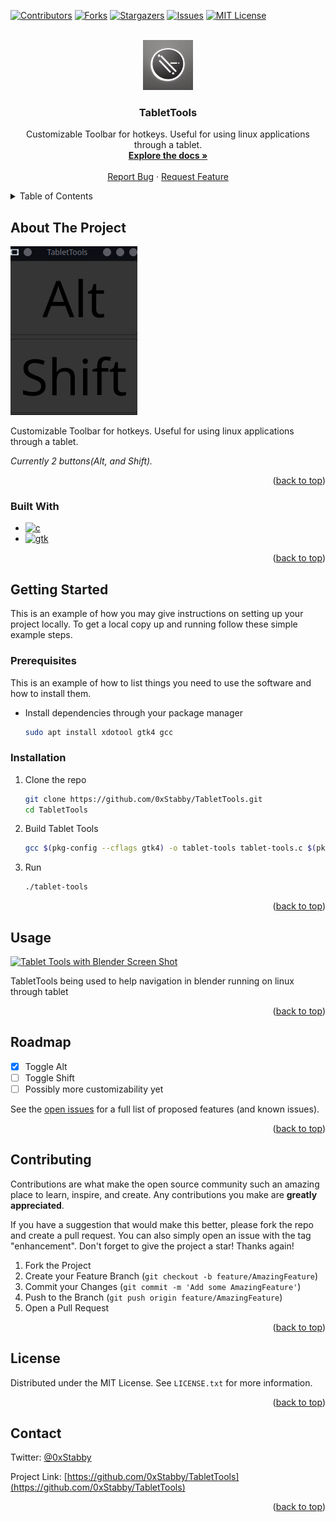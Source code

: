 <a name="readme-top"></a>
[![Contributors][contributors-shield]][contributors-url]
[![Forks][forks-shield]][forks-url]
[![Stargazers][stars-shield]][stars-url]
[![Issues][issues-shield]][issues-url]
[![MIT License][license-shield]][license-url]

<!-- PROJECT LOGO -->
<br />
<div align="center">
  <a href="https://github.com/0xStabby/TabletTools">
    <img src="images/logo.png" alt="Logo" width="80" height="80">
  </a>

<h3 align="center">TabletTools</h3>

  <p align="center">
    Customizable Toolbar for hotkeys. Useful for using linux applications through a tablet.
    <br />
    <a href="https://github.com/0xStabby/TabletTools"><strong>Explore the docs »</strong></a>
    <br />
    <br />
    <a href="https://github.com/0xStabby/TabletTools/issues">Report Bug</a>
    ·
    <a href="https://github.com/0xStabby/TabletTools/issues">Request Feature</a>
  </p>
</div>



<!-- TABLE OF CONTENTS -->
<details>
  <summary>Table of Contents</summary>
  <ol>
    <li>
      <a href="#about-the-project">About The Project</a>
      <ul>
        <li><a href="#built-with">Built With</a></li>
      </ul>
    </li>
    <li>
      <a href="#getting-started">Getting Started</a>
      <ul>
        <li><a href="#prerequisites">Prerequisites</a></li>
        <li><a href="#installation">Installation</a></li>
      </ul>
    </li>
    <li><a href="#usage">Usage</a></li>
    <li><a href="#roadmap">Roadmap</a></li>
    <li><a href="#contributing">Contributing</a></li>
    <li><a href="#license">License</a></li>
    <li><a href="#contact">Contact</a></li>
    <li><a href="#acknowledgments">Acknowledgments</a></li>
  </ol>
</details>



<!-- ABOUT THE PROJECT -->
## About The Project

[![Tablet Tools Screen Shot][product-screenshot]](https://github.com/0xStabby/TabletTools)

Customizable Toolbar for hotkeys. Useful for using linux applications through a tablet.

_Currently 2 buttons(Alt, and Shift)._

<p align="right">(<a href="#readme-top">back to top</a>)</p>



### Built With

* [![c][c]][c-url]
* [![gtk][gtk]][gtk-url]

<p align="right">(<a href="#readme-top">back to top</a>)</p>


<!-- GETTING STARTED -->
## Getting Started

This is an example of how you may give instructions on setting up your project locally.
To get a local copy up and running follow these simple example steps.

### Prerequisites

This is an example of how to list things you need to use the software and how to install them.
* Install dependencies through your package manager
  ```sh
  sudo apt install xdotool gtk4 gcc
  ```

### Installation

1. Clone the repo
   ```sh
   git clone https://github.com/0xStabby/TabletTools.git
   cd TabletTools
   ```
2. Build Tablet Tools
   ```sh
   gcc $(pkg-config --cflags gtk4) -o tablet-tools tablet-tools.c $(pkg-config --libs gtk4)

   ```
3. Run 
   ```sh
   ./tablet-tools
   ```

<p align="right">(<a href="#readme-top">back to top</a>)</p>



<!-- USAGE EXAMPLES -->
## Usage

[![Tablet Tools with Blender Screen Shot][blender-gif]](https://github.com/0xStabby/TabletTools)

TabletTools being used to help navigation in blender running on linux through tablet

<p align="right">(<a href="#readme-top">back to top</a>)</p>



<!-- ROADMAP -->
## Roadmap

- [x] Toggle Alt
- [ ] Toggle Shift
- [ ] Possibly more customizability yet

See the [open issues](https://github.com/0xStabby/TabletTools/issues) for a full list of proposed features (and known issues).

<p align="right">(<a href="#readme-top">back to top</a>)</p>



<!-- CONTRIBUTING -->
## Contributing

Contributions are what make the open source community such an amazing place to learn, inspire, and create. Any contributions you make are **greatly appreciated**.

If you have a suggestion that would make this better, please fork the repo and create a pull request. You can also simply open an issue with the tag "enhancement".
Don't forget to give the project a star! Thanks again!

1. Fork the Project
2. Create your Feature Branch (`git checkout -b feature/AmazingFeature`)
3. Commit your Changes (`git commit -m 'Add some AmazingFeature'`)
4. Push to the Branch (`git push origin feature/AmazingFeature`)
5. Open a Pull Request

<p align="right">(<a href="#readme-top">back to top</a>)</p>



<!-- LICENSE -->
## License

Distributed under the MIT License. See `LICENSE.txt` for more information.

<p align="right">(<a href="#readme-top">back to top</a>)</p>



<!-- CONTACT -->
## Contact

Twitter: [@0xStabby](https://twitter.com/0xStabby)

Project Link: [https://github.com/0xStabby/TabletTools](https://github.com/0xStabby/TabletTools)

<p align="right">(<a href="#readme-top">back to top</a>)</p>



<!-- ACKNOWLEDGMENTS -->
<!--
## Acknowledgments

* [Something could go here]()

<p align="right">(<a href="#readme-top">back to top</a>)</p>
-->



<!-- MARKDOWN LINKS & IMAGES -->
<!-- https://www.markdownguide.org/basic-syntax/#reference-style-links -->
[contributors-shield]: https://img.shields.io/github/contributors/0xStabby/TabletTools.svg?style=for-the-badge
[contributors-url]: https://github.com/0xStabby/TabletTools/graphs/contributors
[forks-shield]: https://img.shields.io/github/forks/0xStabby/TabletTools.svg?style=for-the-badge
[forks-url]: https://github.com/0xStabby/TabletTools/network/members
[stars-shield]: https://img.shields.io/github/stars/0xStabby/TabletTools.svg?style=for-the-badge
[stars-url]: https://github.com/0xStabby/TabletTools/stargazers
[issues-shield]: https://img.shields.io/github/issues/0xStabby/TabletTools.svg?style=for-the-badge
[issues-url]: https://github.com/0xStabby/TabletTools/issues
[license-shield]: https://img.shields.io/github/license/0xStabby/TabletTools.svg?style=for-the-badge
[license-url]: https://github.com/0xStabby/TabletTools/blob/master/LICENSE.txt
[product-screenshot]: images/screenshot.png
[blender-gif]: images/TabletTools-with-Blender.gif
[c-url]: https://www.cprogramming.com/
[c]: https://img.shields.io/static/v1?style=for-the-badge&message=C&color=222222&logo=C&logoColor=A8B9CC&label=
[gtk-url]: https://www.gtk.org/
[gtk]: https://img.shields.io/static/v1?style=for-the-badge&message=GTK&color=222222&logo=GTK&logoColor=7FE719&label=
